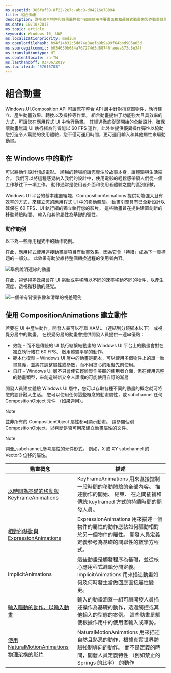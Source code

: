```yaml
---
ms.assetid: 386faf59-8f22-2e7c-abc9-d04216e78894
title: 組合動畫
description: 許多組合物件和效果屬性都可藉由使用主要畫面格和運算式動畫來製作動畫效果，這些動畫可允許隨時間或根據計算來變更 UI 元素的屬性。
ms.date: 10/10/2017
ms.topic: article
keywords: Windows 10, UWP
ms.localizationpriority: medium
ms.openlocfilehash: b94f14b32c5dd74e0aefb9b9a99f64bbd905a05d
ms.sourcegitcommit: b034650b684a767274d5d88746faeea373c8e34f
ms.translationtype: HT
ms.contentlocale: zh-TW
ms.lasthandoff: 03/06/2019
ms.locfileid: "57616703"
---
```

# <a name="composition-animations"></a>組合動畫

Windows.UI.Composition API 可讓您在整合 API 層中針對撰寫器物件，執行建立、產生動畫效果、轉換以及操控等作業。 組合動畫提供了功能強大且具效率的方式，可讓您在應用程式 UI 中執行動畫。 其經過徹底從頭開始的全新設計，確保讓動畫無論 UI 執行緒為何皆能以 60 FPS 運作，此外並提供優異操作彈性以協助您打造令人驚艷的使用體驗，您不僅可運用時間，更可運用輸入和其他屬性來驅動動畫。

## <a name="motion-in-windows"></a>在 Windows 中的動作

可以將動作設計想成電影。 順暢的轉場能讓您專注於故事本身，讓體驗與生活結合。 我們可以將這種感覺納入我們的設計中，使用電影的輕鬆感帶領人們從一個工作移往下一項工作。 動作通常是使用者介面和使用者體驗之間的區別係數。

Windows UI 平台的基本建置組塊，CompositionAnimations 提供功能強大且有效率的方式，來建立您的應用程式 UI 中的移動體驗。 動畫引擎具有已全新設計以確保在 60 FPS，UI 執行緒的獨立執行您的影片。 這些動畫旨在提供建置創新的移動體驗時間、 輸入和其他屬性為基礎的彈性。

### <a name="examples-of-motion"></a>動作範例

以下為一些應用程式中的動作範例。

在此，應用程式使用連接動畫讓項目有動畫效果，因為它會「持續」成為下一頁標題的一部分。 此效果有助於維持整個轉換過程的使用者內容。

![舉例說明連線的動畫](images/animation/connected-animation-example.gif)

在此，視覺視差效果會在 UI 捲動或平移時以不同的速率移動不同的物件，以產生深度、透視和移動的感覺。

![一個帶有背景影像和清單的視差範例](images/animation/parallax-example.gif)

## <a name="using-compositionanimations-to-create-motion"></a>使用 CompositionAnimations 建立動作

若要在 UI 中產生動作，開發人員可以存取 XAML （連結到分鏡腳本以下） 或視覺分層中的動畫。 在視覺分層的動畫會提供開發人員提供一連串優點：

- 效能 – 而不是傳統的 UI 執行緒繫結動畫的 Windows UI 平台上的動畫會對在獨立執行緒在 60 FPS、 啟用體驗平順的動作。
- 範本化模型 – Windows UI 層中的動畫是範本，可以使用多個物件上的單一動畫意義，並將其調整屬性或參數，而不用擔心的阻礙先前使用。
- 自訂 – Windows UI 層不只會使它輕鬆製作美觀的使用者介面，但在使用完整的動畫類型，來創造嶄新又令人讚嘆的可能使用自訂的漸層

開發人員建立體驗 Windows UI 層中，您可以存取各種不同的動畫的概念就可將您的設計融入生活。 您可以使用任何這些概念的動畫屬性，或 subchannel 任何 CompositionObject 元件 （如果適用）。

> [!NOTE]
> 並非所有的 CompositionObject 屬性都可顯示動畫。 請參閱個別 CompositionObject，以判斷是否可用來建立動畫屬性的文件。

> [!NOTE]
> 詞彙_subchannel_參考屬性的元件形式。 例如，X 或 XY subchannel 的 Vector3 位移的屬性。

| 動畫概念 | 描述 |
| ----------------- | ----------- |
| [以時間為基礎的移動與 KeyFrameAnimations](time-animations.md)  | KeyFrameAnimations 用來直接控制一段時間的移動體驗的全部內容。 描述動作的開始、 結束、 在之間插補和傳統 keyframed 方式的持續時間的開發人員。 |
| [相對的移動與 ExpressionAnimations](relation-animations.md)  | ExpressionAnimations 用來描述一個物件的屬性的動作應該如何驅動相對於另一個物件的屬性。 開發人員定義定義參考為基礎的關聯性的數學方程式。 |
| ImplicitAnimations | 這些動畫是觸發程序為基礎，並從核心應用程式邏輯分開定義。 ImplicitAnimations 用來描述動畫如何及何時發生當做回應直接屬性變更。 |
| [輸入驅動的動作，以輸入動畫](input-driven-animations.md)  | 輸入的動畫涵蓋一組可讓開發人員描述操作為基礎的動作，透過觸控或其他輸入的型態的案例。 這些動畫是驅使根據作用中的使用者輸入或筆勢。 |
| [使用 NaturalMotionAnimations 物理架構的影片](natural-animations.md)  | NaturalMotionAnimations 用來描述自然且熟悉的動作，根據真實世界體驗強制導向的動作。 而不是定義的時間，開發人員定義特性 （例如禁止的 Springs 的比率） 的動作 |
